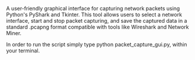 A user-friendly graphical interface for capturing network packets using Python's PyShark 
and Tkinter. This tool allows users to select a network interface, start and stop packet
capturing, and save the captured data in a standard .pcapng format compatible with tools 
like Wireshark and Network Miner.

In order to run the script simply type python packet_capture_gui.py, within your terminal.




